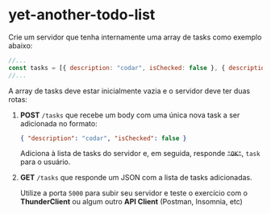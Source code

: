 # yet-another-todo-list

Crie um servidor que tenha internamente uma array de tasks como exemplo abaixo:

```jsx
//...
const tasks = [{ description: "codar", isChecked: false }, { description: "dormir", isChecked: false }];
//...
```

A array de tasks deve estar inicialmente vazia e o servidor deve ter duas rotas:

1. **POST** `/tasks` que recebe um body com uma única nova task a ser adicionada no formato:
    
    ```json
    { "description": "codar", "isChecked": false }
    ```
    
    Adiciona à lista de tasks do servidor e, em seguida, responde ~~`"OK"`~~, `task` para o usuário.
    
2. **GET** `/tasks` que responde um JSON com a lista de tasks adicionadas.
    
    Utilize a porta `5000` para subir seu servidor e teste o exercício com o **ThunderClient** ou algum outro **API Client** (Postman, Insomnia, etc)
